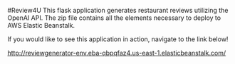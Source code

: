 #Review4U
This flask application generates restaurant reviews utilizing the OpenAI API. The zip file contains all the elements necessary to deploy to AWS Elastic Beanstalk.

If you would like to see this application in action, navigate to the link below!

http://reviewgenerator-env.eba-qbpqfaz4.us-east-1.elasticbeanstalk.com/
